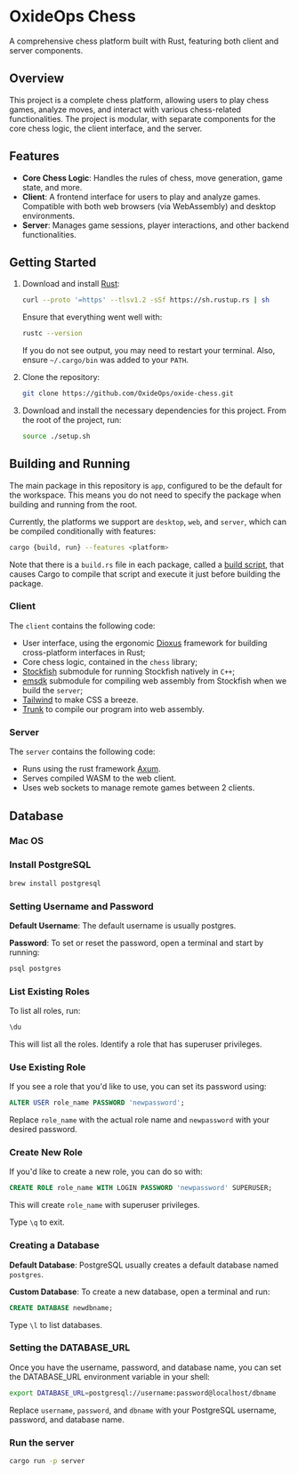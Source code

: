 # OxideOps Chess
A comprehensive chess platform built with Rust, featuring both client and server components.

## Overview
This project is a complete chess platform, allowing users to play chess games, analyze moves, and interact with various chess-related functionalities. The project is modular, with separate components for the core chess logic, the client interface, and the server.

## Features
- **Core Chess Logic**: Handles the rules of chess, move generation, game state, and more.
- **Client**: A frontend interface for users to play and analyze games. Compatible with both web browsers (via WebAssembly) and desktop environments.
- **Server**: Manages game sessions, player interactions, and other backend functionalities.

## Getting Started
1. Download and install [Rust](https://www.rust-lang.org/):
    ```bash
    curl --proto '=https' --tlsv1.2 -sSf https://sh.rustup.rs | sh
    ```
    Ensure that everything went well with:
    ```bash
    rustc --version
    ```
    If you do not see output, you may need to restart your terminal. Also, ensure `~/.cargo/bin` was added to your `PATH`.

2. Clone the repository:
   ```bash
   git clone https://github.com/OxideOps/oxide-chess.git
   ```

3. Download and install the necessary dependencies for this project. From the root of the project, run:
    ```bash
    source ./setup.sh
    ```

## Building and Running
The main package in this repository is `app`, configured to be the default for the workspace. This means you do not need to specify the package when building and running from the root.

Currently, the platforms we support are `desktop`, `web`, and `server`, which can be compiled conditionally with features:
```bash
cargo {build, run} --features <platform>
```

Note that there is a `build.rs` file in each package, called a [build script](https://doc.rust-lang.org/cargo/reference/build-scripts.html), that causes Cargo to compile that script and execute it just before building the package.

### Client
The `client` contains the following code:

- User interface, using the ergonomic [Dioxus](https://github.com/DioxusLabs/dioxus) framework for building cross-platform interfaces in Rust;
- Core chess logic, contained in the `chess` library;
- [Stockfish](https://github.com/OxideOps/Stockfish.git) submodule for running Stockfish natively in `C++`;
- [emsdk](https://github.com/emscripten-core/emsdk.git) submodule for compiling web assembly from Stockfish when we build the `server`;
- [Tailwind](https://tailwindcss.com/) to make CSS a breeze.
- [Trunk](https://github.com/thedodd/trunk) to compile our program into web assembly.

### Server
The `server` contains the following code:

- Runs using the rust framework [Axum](https://github.com/tokio-rs/axum).
- Serves compiled WASM to the web client.  
- Uses web sockets to manage remote games between 2 clients.

## Database
### Mac OS
### Install PostgreSQL
```bash
brew install postgresql
```

### Setting Username and Password
**Default Username**: The default username is usually postgres.

**Password**: To set or reset the password, open a terminal and start by running:
```bash
psql postgres
```

### List Existing Roles
To list all roles, run:
```sql
\du
```
This will list all the roles. Identify a role that has superuser privileges.


### Use Existing Role
If you see a role that you'd like to use, you can set its password using:
```sql
ALTER USER role_name PASSWORD 'newpassword';
```
Replace `role_name` with the actual role name and `newpassword` with your desired password.


### Create New Role
If you'd like to create a new role, you can do so with:
```sql
CREATE ROLE role_name WITH LOGIN PASSWORD 'newpassword' SUPERUSER;
```
This will create `role_name` with superuser privileges.

Type `\q` to exit.


### Creating a Database
**Default Database**: PostgreSQL usually creates a default database named `postgres`.

**Custom Database**: To create a new database, open a terminal and run:
```sql
CREATE DATABASE newdbname;
```
Type `\l` to list databases.

### Setting the DATABASE_URL
Once you have the username, password, and database name, you can set the DATABASE_URL environment variable in your shell:
```bash
export DATABASE_URL=postgresql://username:password@localhost/dbname
```
Replace `username`, `password`, and `dbname` with your PostgreSQL username, password, and database name.

### Run the server
```bash
cargo run -p server
```
